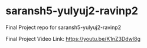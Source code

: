 # saransh5-yulyuj2-ravinp2
Final Project repo for saransh5-yulyuj2-ravinp2

Final Project Video Link: https://youtu.be/K1nZ3DdwI8g
